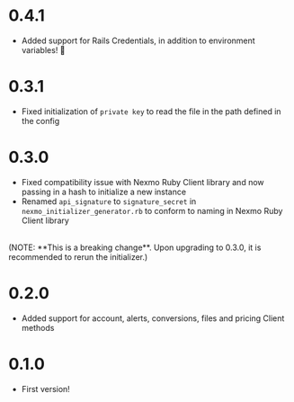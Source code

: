 # 0.4.1

* Added support for Rails Credentials, in addition to environment variables! 🙌

# 0.3.1

* Fixed initialization of `private key` to read the file in the path defined in the config

# 0.3.0

* Fixed compatibility issue with Nexmo Ruby Client library and now passing in a hash to initialize a new instance
* Renamed `api_signature` to `signature_secret` in `nexmo_initializer_generator.rb` to conform to naming in Nexmo Ruby Client library
<br>
(NOTE: **This is a breaking change**. Upon upgrading to 0.3.0, it is recommended to rerun the initializer.)

# 0.2.0

* Added support for account, alerts, conversions, files and pricing Client methods 

# 0.1.0

* First version!